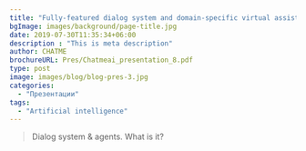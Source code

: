 ```yaml
---
title: "Fully-featured dialog system and domain-specific virtual assistant solutions for exceptional business efficiency"
bgImage: images/background/page-title.jpg
date: 2019-07-30T11:35:34+06:00
description : "This is meta description"
author: CHATME
brochureURL: Pres/Chatmeai_presentation_8.pdf
type: post
image: images/blog/blog-pres-3.jpg
categories: 
  - "Презентации"
tags:
  - "Artificial intelligence"
---
```


> Dialog system & agents. What is it?
